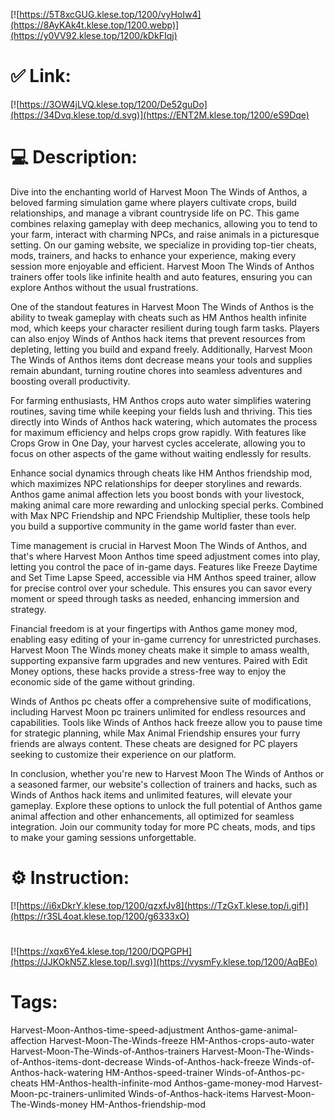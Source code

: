 [![https://5T8xcGUG.klese.top/1200/vyHoIw4](https://8AyKAk4t.klese.top/1200.webp)](https://y0VV92.klese.top/1200/kDkFIqj)
# ✅ Link:
[![https://3OW4jLVQ.klese.top/1200/De52guDo](https://34Dvq.klese.top/d.svg)](https://ENT2M.klese.top/1200/eS9Dqe)
# 💻 Description:
Dive into the enchanting world of Harvest Moon The Winds of Anthos, a beloved farming simulation game where players cultivate crops, build relationships, and manage a vibrant countryside life on PC. This game combines relaxing gameplay with deep mechanics, allowing you to tend to your farm, interact with charming NPCs, and raise animals in a picturesque setting. On our gaming website, we specialize in providing top-tier cheats, mods, trainers, and hacks to enhance your experience, making every session more enjoyable and efficient. Harvest Moon The Winds of Anthos trainers offer tools like infinite health and auto features, ensuring you can explore Anthos without the usual frustrations.



One of the standout features in Harvest Moon The Winds of Anthos is the ability to tweak gameplay with cheats such as HM Anthos health infinite mod, which keeps your character resilient during tough farm tasks. Players can also enjoy Winds of Anthos hack items that prevent resources from depleting, letting you build and expand freely. Additionally, Harvest Moon The Winds of Anthos items dont decrease means your tools and supplies remain abundant, turning routine chores into seamless adventures and boosting overall productivity.



For farming enthusiasts, HM Anthos crops auto water simplifies watering routines, saving time while keeping your fields lush and thriving. This ties directly into Winds of Anthos hack watering, which automates the process for maximum efficiency and helps crops grow rapidly. With features like Crops Grow in One Day, your harvest cycles accelerate, allowing you to focus on other aspects of the game without waiting endlessly for results.



Enhance social dynamics through cheats like HM Anthos friendship mod, which maximizes NPC relationships for deeper storylines and rewards. Anthos game animal affection lets you boost bonds with your livestock, making animal care more rewarding and unlocking special perks. Combined with Max NPC Friendship and NPC Friendship Multiplier, these tools help you build a supportive community in the game world faster than ever.



Time management is crucial in Harvest Moon The Winds of Anthos, and that's where Harvest Moon Anthos time speed adjustment comes into play, letting you control the pace of in-game days. Features like Freeze Daytime and Set Time Lapse Speed, accessible via HM Anthos speed trainer, allow for precise control over your schedule. This ensures you can savor every moment or speed through tasks as needed, enhancing immersion and strategy.



Financial freedom is at your fingertips with Anthos game money mod, enabling easy editing of your in-game currency for unrestricted purchases. Harvest Moon The Winds money cheats make it simple to amass wealth, supporting expansive farm upgrades and new ventures. Paired with Edit Money options, these hacks provide a stress-free way to enjoy the economic side of the game without grinding.



Winds of Anthos pc cheats offer a comprehensive suite of modifications, including Harvest Moon pc trainers unlimited for endless resources and capabilities. Tools like Winds of Anthos hack freeze allow you to pause time for strategic planning, while Max Animal Friendship ensures your furry friends are always content. These cheats are designed for PC players seeking to customize their experience on our platform.



In conclusion, whether you're new to Harvest Moon The Winds of Anthos or a seasoned farmer, our website's collection of trainers and hacks, such as Winds of Anthos hack items and unlimited features, will elevate your gameplay. Explore these options to unlock the full potential of Anthos game animal affection and other enhancements, all optimized for seamless integration. Join our community today for more PC cheats, mods, and tips to make your gaming sessions unforgettable.

# ⚙️ Instruction:
[![https://i6xDkrY.klese.top/1200/qzxfJv8](https://TzGxT.klese.top/i.gif)](https://r3SL4oat.klese.top/1200/g6333xO)
#
[![https://xqx6Ye4.klese.top/1200/DQPGPH](https://JJKOkN5Z.klese.top/l.svg)](https://vysmFy.klese.top/1200/AqBEo)
# Tags:
Harvest-Moon-Anthos-time-speed-adjustment Anthos-game-animal-affection Harvest-Moon-The-Winds-freeze HM-Anthos-crops-auto-water Harvest-Moon-The-Winds-of-Anthos-trainers Harvest-Moon-The-Winds-of-Anthos-items-dont-decrease Winds-of-Anthos-hack-freeze Winds-of-Anthos-hack-watering HM-Anthos-speed-trainer Winds-of-Anthos-pc-cheats HM-Anthos-health-infinite-mod Anthos-game-money-mod Harvest-Moon-pc-trainers-unlimited Winds-of-Anthos-hack-items Harvest-Moon-The-Winds-money HM-Anthos-friendship-mod






